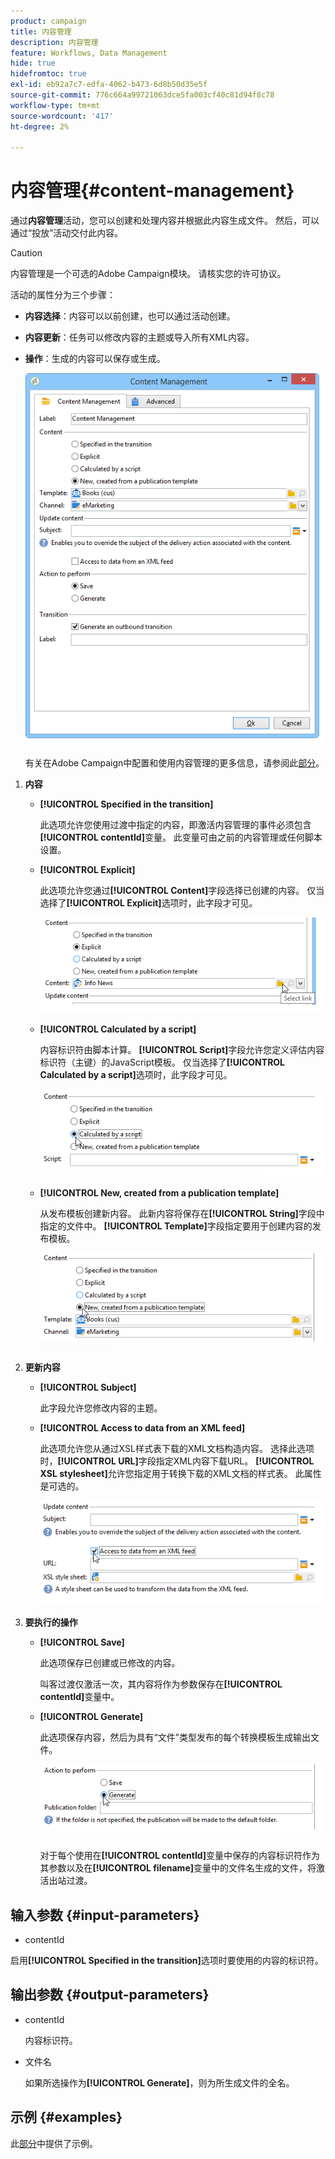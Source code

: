 ```yaml
---
product: campaign
title: 内容管理
description: 内容管理
feature: Workflows, Data Management
hide: true
hidefromtoc: true
exl-id: eb92a7c7-edfa-4062-b473-6d8b50d35e5f
source-git-commit: 776c664a99721063dce5fa003cf40c81d94f8c78
workflow-type: tm+mt
source-wordcount: '417'
ht-degree: 2%

---
```


# 内容管理{#content-management}



通过&#x200B;**内容管理**&#x200B;活动，您可以创建和处理内容并根据此内容生成文件。 然后，可以通过“投放”活动交付此内容。

>[!CAUTION]
>
>内容管理是一个可选的Adobe Campaign模块。 请核实您的许可协议。

活动的属性分为三个步骤：

* **内容选择**：内容可以以前创建，也可以通过活动创建。
* **内容更新**：任务可以修改内容的主题或导入所有XML内容。
* **操作**：生成的内容可以保存或生成。

  ![](assets/content_mgmt_edit.png)

  有关在Adobe Campaign中配置和使用内容管理的更多信息，请参阅此[部分](../../delivery/using/about-content-management.md)。

1. **内容**

   * **[!UICONTROL Specified in the transition]**

     此选项允许您使用过渡中指定的内容，即激活内容管理的事件必须包含&#x200B;**[!UICONTROL contentId]**&#x200B;变量。 此变量可由之前的内容管理或任何脚本设置。

   * **[!UICONTROL Explicit]**

     此选项允许您通过&#x200B;**[!UICONTROL Content]**&#x200B;字段选择已创建的内容。 仅当选择了&#x200B;**[!UICONTROL Explicit]**&#x200B;选项时，此字段才可见。

     ![](assets/content_mgmt_explicit.png)

   * **[!UICONTROL Calculated by a script]**

     内容标识符由脚本计算。 **[!UICONTROL Script]**&#x200B;字段允许您定义评估内容标识符（主键）的JavaScript模板。 仅当选择了&#x200B;**[!UICONTROL Calculated by a script]**&#x200B;选项时，此字段才可见。

     ![](assets/content_mgmt_script.png)

   * **[!UICONTROL New, created from a publication template]**

     从发布模板创建新内容。 此新内容将保存在&#x200B;**[!UICONTROL String]**&#x200B;字段中指定的文件中。 **[!UICONTROL Template]**&#x200B;字段指定要用于创建内容的发布模板。

     ![](assets/content_mgmt_new.png)

1. **更新内容**

   * **[!UICONTROL Subject]**

     此字段允许您修改内容的主题。

   * **[!UICONTROL Access to data from an XML feed]**

     此选项允许您从通过XSL样式表下载的XML文档构造内容。 选择此选项时，**[!UICONTROL URL]**&#x200B;字段指定XML内容下载URL。 **[!UICONTROL XSL stylesheet]**&#x200B;允许您指定用于转换下载的XML文档的样式表。 此属性是可选的。

     ![](assets/content_mgmt_xmlcontent.png)

1. **要执行的操作**

   * **[!UICONTROL Save]**

     此选项保存已创建或已修改的内容。

     叫客过渡仅激活一次，其内容将作为参数保存在&#x200B;**[!UICONTROL contentId]**&#x200B;变量中。

   * **[!UICONTROL Generate]**

     此选项保存内容，然后为具有“文件”类型发布的每个转换模板生成输出文件。

     ![](assets/content_mgmt_generate.png)

     对于每个使用在&#x200B;**[!UICONTROL contentId]**&#x200B;变量中保存的内容标识符作为其参数以及在&#x200B;**[!UICONTROL filename]**&#x200B;变量中的文件名生成的文件，将激活出站过渡。

## 输入参数 {#input-parameters}

* contentId

启用&#x200B;**[!UICONTROL Specified in the transition]**&#x200B;选项时要使用的内容的标识符。

## 输出参数 {#output-parameters}

* contentId

  内容标识符。

* 文件名

  如果所选操作为&#x200B;**[!UICONTROL Generate]**，则为所生成文件的全名。

## 示例 {#examples}

此[部分](../../delivery/using/automating-via-workflows.md#examples)中提供了示例。
